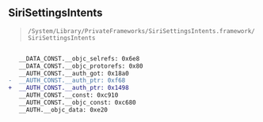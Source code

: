 ## SiriSettingsIntents

> `/System/Library/PrivateFrameworks/SiriSettingsIntents.framework/SiriSettingsIntents`

```diff

   __DATA_CONST.__objc_selrefs: 0x6e8
   __DATA_CONST.__objc_protorefs: 0x80
   __AUTH_CONST.__auth_got: 0x18a0
-  __AUTH_CONST.__auth_ptr: 0xf68
+  __AUTH_CONST.__auth_ptr: 0x1498
   __AUTH_CONST.__const: 0xc910
   __AUTH_CONST.__objc_const: 0xc680
   __AUTH.__objc_data: 0xe20

```
